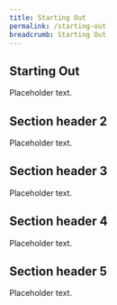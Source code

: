 ```yaml
---
title: Starting Out
permalink: /starting-out
breadcrumb: Starting Out
---
```



## Starting Out

Placeholder text.

## Section header 2

Placeholder text.

## Section header 3

Placeholder text.

## Section header 4

Placeholder text.

## Section header 5

Placeholder text.
